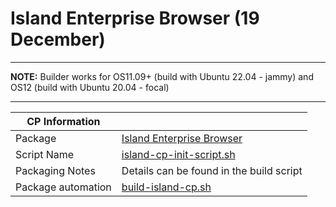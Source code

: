 # Island Enterprise Browser (19 December)

-----

**NOTE:** Builder works for OS11.09+ (build with Ubuntu 22.04 - jammy) and OS12 (build with Ubuntu 20.04 - focal)

-----

|  CP Information |            |
|-----------------|------------|
| Package | [Island Enterprise Browser](https://www.island.io/)
| Script Name | [island-cp-init-script.sh](build/island-cp-init-script.sh) |
| Packaging Notes | Details can be found in the build script |
| Package automation | [build-island-cp.sh](build/build-island-cp.sh) |
